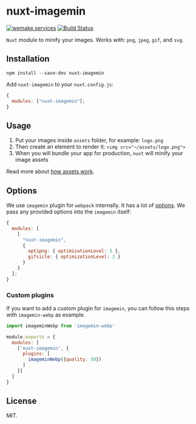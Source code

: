 # nuxt-imagemin

[![wemake.services](https://img.shields.io/badge/-wemake.services-green.svg?label=%20&logo=data%3Aimage%2Fpng%3Bbase64%2CiVBORw0KGgoAAAANSUhEUgAAABAAAAAQCAMAAAAoLQ9TAAAABGdBTUEAALGPC%2FxhBQAAAAFzUkdCAK7OHOkAAAAbUExURQAAAAAAAAAAAAAAAAAAAAAAAAAAAAAAAP%2F%2F%2F5TvxDIAAAAIdFJOUwAjRA8xXANAL%2Bv0SAAAADNJREFUGNNjYCAIOJjRBdBFWMkVQeGzcHAwksJnAPPZGOGAASzPzAEHEGVsLExQwE7YswCb7AFZSF3bbAAAAABJRU5ErkJggg%3D%3D)](https://wemake.services) [![Build Status](https://travis-ci.org/wemake-services/nuxt-imagemin.svg?branch=master)](https://travis-ci.org/wemake-services/nuxt-imagemin)

`Nuxt` module to minify your images.
Works with: `png`, `jpeg`, `gif`, and `svg`.

## Installation

```
npm install --save-dev nuxt-imagemin
```

Add `nuxt-imagemin` to your `nuxt.config.js`:

```js
{
  modules: ["nuxt-imagemin"];
}
```

## Usage

1. Put your images inside `assets` folder, for example: `logo.png`
2. Then create an element to render it: `<img src="~/assets/logo.png">`
3. When you will bundle your app for production, `nuxt` will minify your image assets

Read more about [how assets work](https://nuxtjs.org/guide/assets/).

## Options

We use `imagemin` plugin for `webpack` internally.
It has a lot of [options](https://www.npmjs.com/package/imagemin-webpack-plugin#new-imageminpluginoptions).
We pass any provided options into the `imagemin` itself:

```js
{
  modules: [
    [
      "nuxt-imagemin",
      {
        optipng: { optimizationLevel: 5 },
        gifsicle: { optimizationLevel: 2 }
      }
    ]
  ];
}
```
### Custom plugins

If you want to add a custom plugin for `imagemin`, you can follow this steps with `imagemin-webp` as example.

```js
import imageminWebp from 'imagemin-webp'

module.exports = {
  modules: [
    ['nuxt-imagemin', {
      plugins: [
        imageminWebp({quality: 50})
      ]
    }]
  ]
}
```

## License

MIT.

